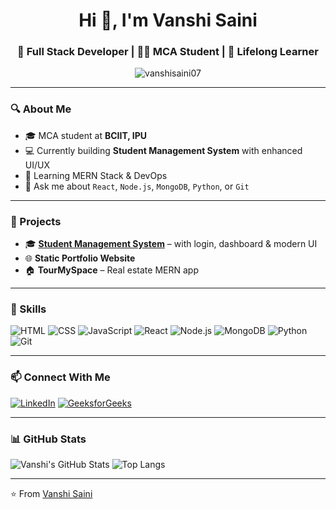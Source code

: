 <h1 align="center">Hi 👋, I'm Vanshi Saini</h1>
<h3 align="center">🚀 Full Stack Developer | 👩‍🎓 MCA Student | 🌱 Lifelong Learner</h3>

<p align="center">
  <img src="https://komarev.com/ghpvc/?username=vanshisaini07&label=Profile%20views&color=0e75b6&style=flat" alt="vanshisaini07" />
</p>

---

### 🔍 About Me

- 🎓 MCA student at **BCIIT, IPU**
- 💻 Currently building **Student Management System** with enhanced UI/UX
- 🌱 Learning MERN Stack & DevOps
- 💬 Ask me about `React`, `Node.js`, `MongoDB`, `Python`, or `Git`

---

### 💼 Projects

- 🎓 **[Student Management System](https://github.com/VANSHISAINI07/Student-Management-System)** – with login, dashboard & modern UI
- 🌐 **Static Portfolio Website**
- 🏠 **TourMySpace** – Real estate MERN app

---

### 🚀 Skills

![HTML](https://img.shields.io/badge/-HTML5-E34F26?style=flat&logo=html5&logoColor=fff)
![CSS](https://img.shields.io/badge/-CSS3-1572B6?style=flat&logo=css3)
![JavaScript](https://img.shields.io/badge/-JavaScript-F7DF1E?style=flat&logo=javascript&logoColor=000)
![React](https://img.shields.io/badge/-React-61DAFB?style=flat&logo=react&logoColor=000)
![Node.js](https://img.shields.io/badge/-Node.js-339933?style=flat&logo=node.js&logoColor=fff)
![MongoDB](https://img.shields.io/badge/-MongoDB-47A248?style=flat&logo=mongodb&logoColor=fff)
![Python](https://img.shields.io/badge/-Python-3776AB?style=flat&logo=python&logoColor=fff)
![Git](https://img.shields.io/badge/-Git-F05032?style=flat&logo=git&logoColor=fff)

---

### 📫 Connect With Me

[![LinkedIn](https://img.shields.io/badge/-LinkedIn-blue?style=flat&logo=linkedin)](https://linkedin.com/in/vanshi-saini-490912247)
[![GeeksforGeeks](https://img.shields.io/badge/-GeeksforGeeks-14a800?style=flat&logo=GeeksforGeeks&logoColor=white)](https://www.geeksforgeeks.org/user/vanshusakt6i/)

---

### 📊 GitHub Stats

![Vanshi's GitHub Stats](https://github-readme-stats.vercel.app/api?username=VANSHISAINI07&show_icons=true&theme=radical)
![Top Langs](https://github-readme-stats.vercel.app/api/top-langs/?username=VANSHISAINI07&layout=compact&theme=tokyonight)

---

⭐️ From [Vanshi Saini](https://github.com/VANSHISAINI07)
